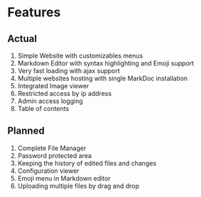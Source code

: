 # Features

## Actual

1. Simple Website with customizables menus
2. Markdown Editor with syntax highlighting and Emoji support
3. Very fast loading with ajax support
4. Multiple websites hosting with single MarkDoc installation
3. Integrated Image viewer
4. Restricted access by ip address
5. Admin access logging
6. Table of contents

## Planned

1. Complete File Manager
2. Password protected area
3. Keeping the history of edited files and changes
4. Configuration viewer
5. Emoji menu in Markdown editor
6. Uploading multiple files by drag and drop
